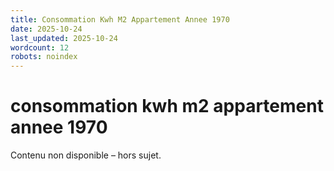 ```yaml
---
title: Consommation Kwh M2 Appartement Annee 1970
date: 2025-10-24
last_updated: 2025-10-24
wordcount: 12
robots: noindex
---
```


# consommation kwh m2 appartement annee 1970

Contenu non disponible – hors sujet.